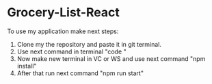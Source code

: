 # Grocery-List-React

To use my application make next steps:

1) Clone my the repository and paste it in git terminal.
2) Use next command in terminal "code "
3) Now make new terminal in VC or WS and use next command "npm install"
4) After that run next command "npm run start"
